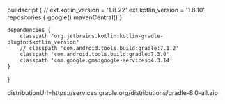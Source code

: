 <!-- build.gradle : -->

buildscript {
// ext.kotlin_version = '1.8.22'
ext.kotlin_version = '1.8.10'
repositories {
google()
mavenCentral()
}

    dependencies {
        classpath "org.jetbrains.kotlin:kotlin-gradle-plugin:$kotlin_version"
        // classpath 'com.android.tools.build:gradle:7.1.2'
        classpath 'com.android.tools.build:gradle:7.3.0'
        classpath 'com.google.gms:google-services:4.3.14'
    }

}

<!-- gradle-wrapper.properties -->

distributionUrl=https\://services.gradle.org/distributions/gradle-8.0-all.zip
